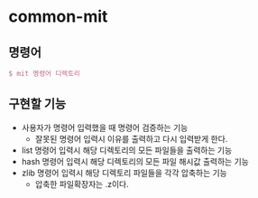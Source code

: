 # common-mit
## 명령어

```tex
$ mit 명령어 디렉토리
```

## 구현할 기능

- 사용자가 명령어 입력했을 때  명령어 검증하는 기능
    - 잘못된 명령어 입력시 이유를 출력하고 다시 입력받게 한다.
- list 명령어 입력시 해당 디렉토리의 모든 파일들을 출력하는 기능
- hash 명령어 입력시 해당 디렉토리의 모든 파일 해시값 출력하는 기능
- zlib 명령어 입력시 해당 디렉토리 파일들을 각각 압축하는 기능
    - 압축한 파일확장자는 .z이다.

